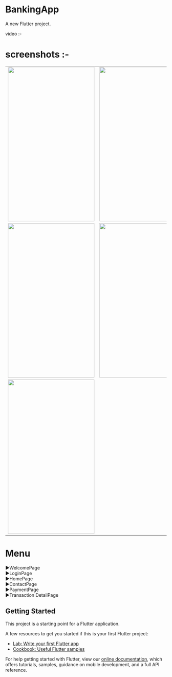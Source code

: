 # BankingApp

A new Flutter project.

video :- 

# screenshots :- 
<table>

  <tr>
    <td><img src="https://user-images.githubusercontent.com/55824155/114561991-b66e4800-9c8b-11eb-9b2d-6f2adf10b5af.jpg" width=270 height=480></td>
    <td><img src="https://user-images.githubusercontent.com/55824155/114562002-ba01cf00-9c8b-11eb-99eb-93dc914e0e16.jpg" width=270 height=480></td>
    <td><img src="https://user-images.githubusercontent.com/55824155/114562018-bcfcbf80-9c8b-11eb-98de-d02ae1cfcbf2.jpg" width=270 height=480></td>
  </tr>
    <tr>
    <td><img src="https://user-images.githubusercontent.com/55824155/114562027-bec68300-9c8b-11eb-85b9-cf5361d3797c.jpg" width=270 height=480></td>
    <td><img src="https://user-images.githubusercontent.com/55824155/114562049-c38b3700-9c8b-11eb-9e32-8b55037c56a8.jpg" width=270 height=480></td>
    <td><img src="https://user-images.githubusercontent.com/55824155/114562080-cab24500-9c8b-11eb-8b1a-32029bf48b53.jpg" width=270 height=480></td>
  </tr>
    <tr>
    <td><img src="https://user-images.githubusercontent.com/55824155/114562094-cede6280-9c8b-11eb-8245-8d2a86ec79c3.jpg" width=270 height=480></td>
  </tr>
 </table>

# Menu
▶️WelcomePage      
▶️LoginPage          
▶️HomePage      
▶️ContactPage    
▶️PaymentPage     
▶️Transaction DetailPage  

## Getting Started

This project is a starting point for a Flutter application.

A few resources to get you started if this is your first Flutter project:

- [Lab: Write your first Flutter app](https://flutter.dev/docs/get-started/codelab)
- [Cookbook: Useful Flutter samples](https://flutter.dev/docs/cookbook)

For help getting started with Flutter, view our
[online documentation](https://flutter.dev/docs), which offers tutorials,
samples, guidance on mobile development, and a full API reference.
